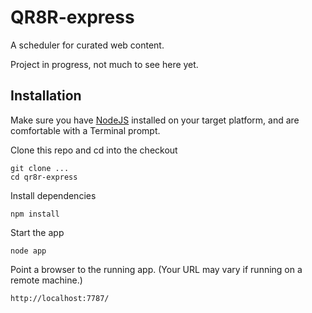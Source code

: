 QR8R-express
============

A scheduler for curated web content.

Project in progress, not much to see here yet.

Installation
------------

Make sure you have [NodeJS](http://nodejs.org/) installed on your target platform, and are comfortable with a Terminal prompt.

Clone this repo and cd into the checkout

    git clone ...
    cd qr8r-express

Install dependencies

    npm install

Start the app

    node app

Point a browser to the running app. (Your URL may vary if running on a remote machine.)

    http://localhost:7787/


